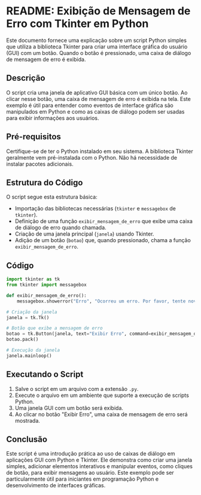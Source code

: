 # README: Exibição de Mensagem de Erro com Tkinter em Python

Este documento fornece uma explicação sobre um script Python simples que utiliza a biblioteca Tkinter para criar uma interface gráfica do usuário (GUI) com um botão. Quando o botão é pressionado, uma caixa de diálogo de mensagem de erro é exibida.

## Descrição

O script cria uma janela de aplicativo GUI básica com um único botão. Ao clicar nesse botão, uma caixa de mensagem de erro é exibida na tela. Este exemplo é útil para entender como eventos de interface gráfica são manipulados em Python e como as caixas de diálogo podem ser usadas para exibir informações aos usuários.

## Pré-requisitos

Certifique-se de ter o Python instalado em seu sistema. A biblioteca Tkinter geralmente vem pré-instalada com o Python. Não há necessidade de instalar pacotes adicionais.

## Estrutura do Código

O script segue esta estrutura básica:

- Importação das bibliotecas necessárias (`tkinter` e `messagebox` de `tkinter`).
- Definição de uma função `exibir_mensagem_de_erro` que exibe uma caixa de diálogo de erro quando chamada.
- Criação de uma janela principal (`janela`) usando Tkinter.
- Adição de um botão (`botao`) que, quando pressionado, chama a função `exibir_mensagem_de_erro`.

## Código

```python
import tkinter as tk
from tkinter import messagebox

def exibir_mensagem_de_erro():
    messagebox.showerror("Erro", "Ocorreu um erro. Por favor, tente novamente.")

# Criação da janela
janela = tk.Tk()

# Botão que exibe a mensagem de erro
botao = tk.Button(janela, text="Exibir Erro", command=exibir_mensagem_de_erro)
botao.pack()

# Execução da janela
janela.mainloop()
```

## Executando o Script

1. Salve o script em um arquivo com a extensão `.py`.
2. Execute o arquivo em um ambiente que suporte a execução de scripts Python.
3. Uma janela GUI com um botão será exibida.
4. Ao clicar no botão "Exibir Erro", uma caixa de mensagem de erro será mostrada.

## Conclusão

Este script é uma introdução prática ao uso de caixas de diálogo em aplicações GUI com Python e Tkinter. Ele demonstra como criar uma janela simples, adicionar elementos interativos e manipular eventos, como cliques de botão, para exibir mensagens ao usuário. Este exemplo pode ser particularmente útil para iniciantes em programação Python e desenvolvimento de interfaces gráficas.
